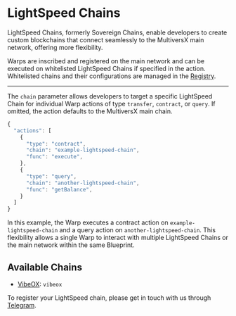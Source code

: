# LightSpeed Chains

LightSpeed Chains, formerly Sovereign Chains, enable developers to create custom blockchains that connect seamlessly to the MultiversX main network, offering more flexibility.

Warps are inscribed and registered on the main network and can be executed on whitelisted LightSpeed Chains if specified in the action. Whitelisted chains and their configurations are managed in the [Registry](./registry.md).

---

The `chain` parameter allows developers to target a specific LightSpeed Chain for individual Warp actions of type `transfer`, `contract`, or `query`. If omitted, the action defaults to the MultiversX main chain.

```js
{
  "actions": [
    {
      "type": "contract",
      "chain": "example-lightspeed-chain",
      "func": "execute",
    },
    {
      "type": "query",
      "chain": "another-lightspeed-chain",
      "func": "getBalance",
    }
  ]
}
```

In this example, the Warp executes a contract action on `example-lightspeed-chain` and a query action on `another-lightspeed-chain`. This flexibility allows a single Warp to interact with multiple LightSpeed Chains or the main network within the same Blueprint.

## Available Chains

- [VibeOX](https://vibeox-explorer.multiversx.com): `vibeox`

To register your LightSpeed chain, please get in touch with us through [Telegram](https://telegram.usewarp.to).
